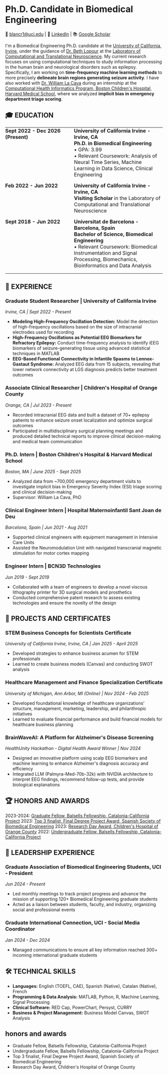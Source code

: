 # Ph.D. Candidate in Biomedical Engineering

📧 blancr1@uci.edu | 🔗 [LinkedIn](https://www.linkedin.com/in/blanca-romero-mila) | 📚 [Google Scholar](https://scholar.google.com/citations?user=S2IpQDgAAAAJ&hl=en&oi=ao)

I'm a Biomedical Engineering Ph.D. candidate at the [University of California, Irvine](https://engineering.uci.edu/dept/bme), under the guidance of [Dr. Beth Lopour](https://engineering.uci.edu/users/beth-lopour) at the [Laboratory of Computational and Translational Neuroscience](https://lopour.eng.uci.edu/). My current research focuses on using computational techniques to study information processing in the human brain and neurological disorders such as epilepsy. Specifically, I am working on **time-frequency machine learning methods** to more precisely **delineate brain regions generating seizure activity**. I have also worked with [Dr. William La Cava](https://cavalab.org/) during an internship at the [Computational Health Informatics Program, Boston Children's Hospital, Harvard Medical School](https://www.chip.org/), where we analyzed **implicit bias in emergency department triage scoring**.

## 🎓 EDUCATION

<table cellpadding="0" cellspacing="0" style="border: 0; width: 100%;">
<tr>
<td style="border: 0; width: 200px; vertical-align: top; padding: 0 20px 15px 0;"><strong>Sept 2022 - Dec 2026<br>(Present)</strong></td>
<td style="border: 0; vertical-align: top; padding: 0 0 15px 0;"><strong>University of California Irvine - Irvine, CA</strong><br>
<strong>Ph.D. in Biomedical Engineering</strong><br>
• GPA: 3.99<br>
• Relevant Coursework: Analysis of Neural Time Series, Machine Learning in Data Science, Clinical Engineering</td>
</tr>
<tr>
<td style="border: 0; width: 200px; vertical-align: top; padding: 0 20px 15px 0;"><strong>Feb 2022 - Jun 2022</strong></td>
<td style="border: 0; vertical-align: top; padding: 0 0 15px 0;"><strong>University of California Irvine - Irvine, CA</strong><br>
<strong>Visiting Scholar</strong> in the Laboratory of Computational and Translational Neuroscience</br>
</tr>
<tr>
<td style="border: 0; width: 200px; vertical-align: top; padding: 0 20px 15px 0;"><strong>Sept 2018 - Jun 2022</strong></td>
<td style="border: 0; vertical-align: top; padding: 0 0 15px 0;"><strong>Universitat de Barcelona - Barcelona, Spain</strong><br>
<strong>Bachelor of Science, Biomedical Engineering</strong><br>
• Relevant Coursework: Biomedical Instrumentation and Signal Processing, Biomechanics, Bioinformatics and Data Analysis</td>
</tr>
</table>

## 💼 EXPERIENCE

### Graduate Student Researcher | University of California Irvine
*Irvine, CA | Sept 2022 - Present*
- **Modeling High-Frequency Oscillation Detection:** Model the detection of high-frequency oscillations based on the size of intracranial electrodes used for recording
- **High-Frequency Oscillations as Potential EEG Biomarkers for Refractory Epilepsy:** Conduct time-frequency analysis to identify iEEG biomarkers of seizure-generating tissue using advanced statistical techniques in MATLAB
- **EEG-Based Functional Connectivity in Infantile Spasms to Lennox-Gastaut Syndrome:** Analyzed EEG data from 15 subjects, revealing that lower network connectivity at LGS diagnosis predicts better treatment outcomes

### Associate Clinical Researcher | Children's Hospital of Orange County
*Orange, CA | Jul 2023 - Present*
- Recorded intracranial EEG data and built a dataset of 70+ epilepsy patients to enhance seizure onset localization and optimize surgical outcomes
- Participated in multidisciplinary surgical planning meetings and produced detailed technical reports to improve clinical decision-making and medical team communication

### Ph.D. Intern | Boston Children's Hospital & Harvard Medical School
*Boston, MA | June 2025 - Sept 2025*
- Analyzed data from ~700,000 emergency department visits to investigate implicit bias in Emergency Severity Index (ESI) triage scoring and clinical decision-making
- Supervisor: William La Cava, PhD

### Clinical Engineer Intern | Hospital Maternoinfantil Sant Joan de Deu
*Barcelona, Spain | Jun 2021 - Aug 2021*
- Supported clinical engineers with equipment management in Intensive Care Units
- Assisted the Neuromodulation Unit with navigated transcranial magnetic stimulation for motor cortex mapping

### Engineer Intern | BCN3D Technologies
*Jun 2019 - Sept 2019*
- Collaborated with a team of engineers to develop a novel viscous lithography printer for 3D surgical models and prosthetics
- Conducted comprehensive patent research to assess existing technologies and ensure the novelty of the design

## 🚀 PROJECTS AND CERTIFICATES

### STEM Business Concepts for Scientists Certificate
*University of California Irvine, Irvine, CA | Jan 2025 - April 2025*
- Developed strategies to enhance business acumen for STEM professionals
- Learned to create business models (Canvas) and conducting SWOT analysis

### Healthcare Management and Finance Specialization Certificate
*University of Michigan, Ann Arbor, MI (Online) | Nov 2024 - Feb 2025*
- Developed foundational knowledge of healthcare organizations' structure, management, marketing, leadership, and philanthropic initiatives
- Learned to evaluate financial performance and build financial models for healthcare business planning

### BrainWaveAI: A Platform for Alzheimer's Disease Screening
*HealthUnity Hackathon - Digital Health Award Winner | Nov 2024*
- Designed an innovative platform using scalp EEG biomarkers and machine learning to enhance Alzheimer's diagnosis accuracy and efficiency
- Integrated LLM (Palmyra-Med-70b-32k) with NVIDIA architecture to interpret EEG findings, recommend follow-up tests, and provide biological explanations

## 🏆 HONORS AND AWARDS
2023-2024: [Graduate Fellow, Balsells Fellowship, Catalonia-California Project](https://balsells.eng.uci.edu/graduate-balsells-fellows-2022/)
2023: [Top 3 finalist, Final Degree Project Award, Spanish Society of Biomedical Engineering](https://www.ub.edu/portal/web/medicina-ciencies-salut/detall/-/detall/blanca-romero-graduada-en-enginyeria-biomedica-guanya-el-3er-premi-fenin-seib-del-concurs-de-tfg-s)
2023: [Research Day Award, Children's Hospital of Orange County](https://care.choc.org/three-research-posters-on-biomarkers-and-treatment-of-infantile-spasms-to-be-presented-at-worlds-largest-epilepsy-conference/)
2022: [Undergraduate Fellow, Balsells Fellowship, Catalonia-California Project](https://balsells.eng.uci.edu/mobility-program-fellows-2021-2022/)
## 👥 LEADERSHIP EXPERIENCE

### Graduate Association of Biomedical Engineering Students, UCI - President
*Jun 2024 - Present*
- Led monthly meetings to track project progress and advance the mission of supporting 120+ Biomedical Engineering graduate students
- Acted as a liaison between students, faculty, and industry, organizing social and professional events

### Graduate International Connection, UCI - Social Media Coordinator
*Jan 2024 - Dec 2024*
- Managed communications to ensure all key information reached 300+ incoming international graduate students


## 🛠️ TECHNICAL SKILLS

- **Languages:** English (TOEFL, CAE), Spanish (Native), Catalan (Native), French
- **Programming & Data Analysis:** MATLAB, Python, R, Machine Learning, Signal Processing
- **Clinical Software:** RED Cap, PowerChart, Persyst, CURRY
- **Business & Project Management:** Business Model Canvas, SWOT Analysis

## honors and awards
- Graduate Fellow, Balsells Fellowship, Catalonia-California Project
- Undergraduate Fellow, Balsells Fellowship, Catalonia-California Project
- Top 3 finalist, Final Degree Project Award, Spanish Society of Biomedical Engineering
- Research Day Award, Children's Hospital of Orange County
